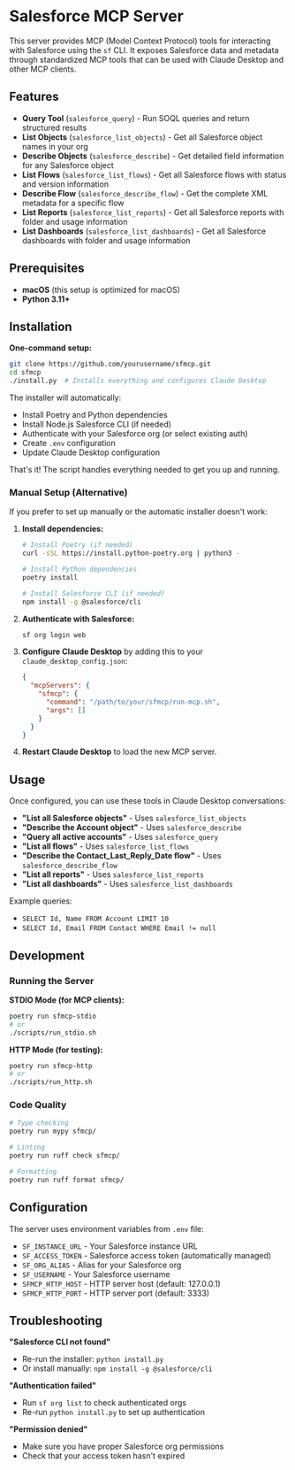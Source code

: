 # Salesforce MCP Server

This server provides MCP (Model Context Protocol) tools for interacting with Salesforce using the `sf` CLI. It exposes Salesforce data and metadata through standardized MCP tools that can be used with Claude Desktop and other MCP clients.

## Features

- **Query Tool** (`salesforce_query`) - Run SOQL queries and return structured results
- **List Objects** (`salesforce_list_objects`) - Get all Salesforce object names in your org
- **Describe Objects** (`salesforce_describe`) - Get detailed field information for any Salesforce object
- **List Flows** (`salesforce_list_flows`) - Get all Salesforce flows with status and version information
- **Describe Flow** (`salesforce_describe_flow`) - Get the complete XML metadata for a specific flow
- **List Reports** (`salesforce_list_reports`) - Get all Salesforce reports with folder and usage information
- **List Dashboards** (`salesforce_list_dashboards`) - Get all Salesforce dashboards with folder and usage information

## Prerequisites

- **macOS** (this setup is optimized for macOS)
- **Python 3.11+**

## Installation

**One-command setup:**

```bash
git clone https://github.com/yourusername/sfmcp.git
cd sfmcp
./install.py  # Installs everything and configures Claude Desktop
```

The installer will automatically:
- Install Poetry and Python dependencies
- Install Node.js Salesforce CLI (if needed)
- Authenticate with your Salesforce org (or select existing auth)
- Create `.env` configuration
- Update Claude Desktop configuration

That's it! The script handles everything needed to get you up and running.

### Manual Setup (Alternative)

If you prefer to set up manually or the automatic installer doesn't work:

1. **Install dependencies:**
   ```bash
   # Install Poetry (if needed)
   curl -sSL https://install.python-poetry.org | python3 -

   # Install Python dependencies
   poetry install

   # Install Salesforce CLI (if needed)
   npm install -g @salesforce/cli
   ```

2. **Authenticate with Salesforce:**
   ```bash
   sf org login web
   ```

3. **Configure Claude Desktop** by adding this to your `claude_desktop_config.json`:
   ```json
   {
     "mcpServers": {
       "sfmcp": {
         "command": "/path/to/your/sfmcp/run-mcp.sh",
         "args": []
       }
     }
   }
   ```

4. **Restart Claude Desktop** to load the new MCP server.

## Usage

Once configured, you can use these tools in Claude Desktop conversations:

- **"List all Salesforce objects"** - Uses `salesforce_list_objects`
- **"Describe the Account object"** - Uses `salesforce_describe`
- **"Query all active accounts"** - Uses `salesforce_query`
- **"List all flows"** - Uses `salesforce_list_flows`
- **"Describe the Contact_Last_Reply_Date flow"** - Uses `salesforce_describe_flow`
- **"List all reports"** - Uses `salesforce_list_reports`
- **"List all dashboards"** - Uses `salesforce_list_dashboards`

Example queries:
- `SELECT Id, Name FROM Account LIMIT 10`
- `SELECT Id, Email FROM Contact WHERE Email != null`

## Development

### Running the Server

**STDIO Mode (for MCP clients):**
```bash
poetry run sfmcp-stdio
# or
./scripts/run_stdio.sh
```

**HTTP Mode (for testing):**
```bash
poetry run sfmcp-http
# or
./scripts/run_http.sh
```

### Code Quality

```bash
# Type checking
poetry run mypy sfmcp/

# Linting
poetry run ruff check sfmcp/

# Formatting
poetry run ruff format sfmcp/
```

## Configuration

The server uses environment variables from `.env` file:

- `SF_INSTANCE_URL` - Your Salesforce instance URL
- `SF_ACCESS_TOKEN` - Salesforce access token (automatically managed)
- `SF_ORG_ALIAS` - Alias for your Salesforce org
- `SF_USERNAME` - Your Salesforce username
- `SFMCP_HTTP_HOST` - HTTP server host (default: 127.0.0.1)
- `SFMCP_HTTP_PORT` - HTTP server port (default: 3333)

## Troubleshooting

**"Salesforce CLI not found"**
- Re-run the installer: `python install.py`
- Or install manually: `npm install -g @salesforce/cli`

**"Authentication failed"**
- Run `sf org list` to check authenticated orgs
- Re-run `python install.py` to set up authentication

**"Permission denied"**
- Make sure you have proper Salesforce org permissions
- Check that your access token hasn't expired
